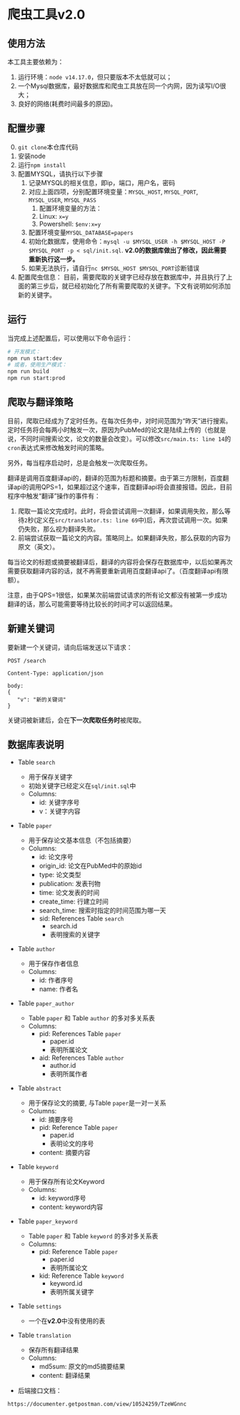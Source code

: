 # 爬虫工具v2.0

## 使用方法
本工具主要依赖为：
1. 运行环境：``node v14.17.0``，但只要版本不太低就可以；
2. 一个Mysql数据库，最好数据库和爬虫工具放在同一个内网，因为读写I/O很大；
3. 良好的网络(耗费时间最多的原因)。

## 配置步骤
0. ``git clone``本仓库代码
1. 安装node
2. 运行``npm install``
3. 配置MYSQL，请执行以下步骤
   1. 记录MYSQL的相关信息，即ip，端口，用户名，密码
   2. 对应上面四项，分别配置环境变量：`MYSQL_HOST`, `MYSQL_PORT`, `MYSQL_USER`, `MYSQL_PASS`
      1. 配置环境变量的方法：
      2. Linux: ``x=y``
      3. Powershell: ``$env:x=y``
   3. 配置环境变量`MYSQL_DATABASE=papers`
   4. 初始化数据库，使用命令：`mysql -u $MYSQL_USER -h $MYSQL_HOST -P $MYSQL_PORT -p < sql/init.sql`. **v2.0的数据库做出了修改，因此需要重新执行这一步。**
   5. 如果无法执行，请自行`nc $MYSQL_HOST $MYSQL_PORT`诊断错误
4. 配置爬虫信息：
   目前，需要爬取的关键字已经存放在数据库中，并且执行了上面的第三步后，就已经初始化了所有需要爬取的关键字。下文有说明如何添加新的关键字。

## 运行
当完成上述配置后，可以使用以下命令运行：
```bash
# 开发模式：
npm run start:dev
# 或者，使用生产模式：
npm run build
npm run start:prod
```

## 爬取与翻译策略
目前，爬取已经成为了定时任务。在每次任务中，对时间范围为“昨天”进行搜索。定时任务将会每两小时触发一次，原因为PubMed的论文是陆续上传的（也就是说，不同时间搜索论文，论文的数量会改变）。可以修改``src/main.ts: line 14``的``cron``表达式来修改触发时间的策略。

另外，每当程序启动时，总是会触发一次爬取任务。

翻译是调用百度翻译api的，翻译的范围为标题和摘要。由于第三方限制，百度翻译api的调用QPS=1，如果超过这个速率，百度翻译api将会直接报错。因此，目前程序中触发“翻译”操作的事件有：
1. 爬取一篇论文完成时。此时，将会尝试调用一次翻译，如果调用失败，那么等待``2``秒(定义在``src/translator.ts: line 69``中)后，再次尝试调用一次。如果仍失败，那么视为翻译失败。
2. 前端尝试获取一篇论文的内容。策略同上。如果翻译失败，那么获取的内容为原文（英文）。

每当论文的标题或摘要被翻译后，翻译的内容将会保存在数据库中，以后如果再次需要获取翻译内容的话，就不再需要重新调用百度翻译api了。（百度翻译api有限额）。

注意，由于QPS=1很低，如果某次前端尝试请求的所有论文都没有被第一步成功翻译的话，那么可能需要等待比较长的时间才可以返回结果。

## 新建关键词
要新建一个关键词，请向后端发送以下请求：
```
POST /search

Content-Type: application/json

body:
{
   "v": "新的关键词"
}
```
关键词被新建后，会在**下一次爬取任务时**被爬取。

## 数据库表说明
+ Table ``search``
  + 用于保存关键字
  + 初始关键字已经定义在``sql/init.sql``中
  + Columns:
    + id: 关键字序号
    + v：关键字内容
+ Table ``paper``
  + 用于保存论文基本信息（不包括摘要）
  + Columns:
    + id: 论文序号
    + origin_id: 论文在PubMed中的原始id
    + type: 论文类型
    + publication: 发表刊物
    + time: 论文发表的时间
    + create_time: 行建立时间
    + search_time: 搜索时指定的时间范围为哪一天
    + sid: References Table ``search``
      + search.id
      + 表明搜索的关键字

+ Table ``author``
  + 用于保存作者信息
  + Columns:
    + id: 作者序号
    + name: 作者名

+ Table ``paper_author``
  + Table ``paper`` 和 Table ``author`` 的多对多关系表
  + Columns:
    + pid: References Table ``paper``
      + paper.id
      + 表明所属论文
    + aid: References Table ``author``
      + author.id
      + 表明所属作者

+ Table ``abstract``
  + 用于保存论文的摘要, 与Table ``paper``是一对一关系
  + Columns:
    + id: 摘要序号
    + pid: Reference Table ``paper``
      + paper.id
      + 表明论文的序号
    + content: 摘要内容

+ Table ``keyword``
  + 用于保存所有论文Keyword
  + Columns:
    + id: keyword序号
    + content: keyword内容
+ Table ``paper_keyword``
  + Table ``paper`` 和 Table ``keyword`` 的多对多关系表
  + Columns:
    + pid: Reference Table ``paper``
      + paper.id
      + 表明所属论文
    + kid: Reference Table ``keyword``
      + keyword.id
      + 表明所属关键字
+ Table ``settings``
  + 一个在**v2.0**中没有使用的表

+ Table ``translation``
  + 保存所有翻译结果
  + Columns:
    + md5sum: 原文的md5摘要结果
    + content: 翻译结果

+ 后端接口文档：
```
https://documenter.getpostman.com/view/10524259/TzeWGnnc
```
